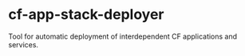 # cf-app-stack-deployer
Tool for automatic deployment of interdependent CF applications and services.
